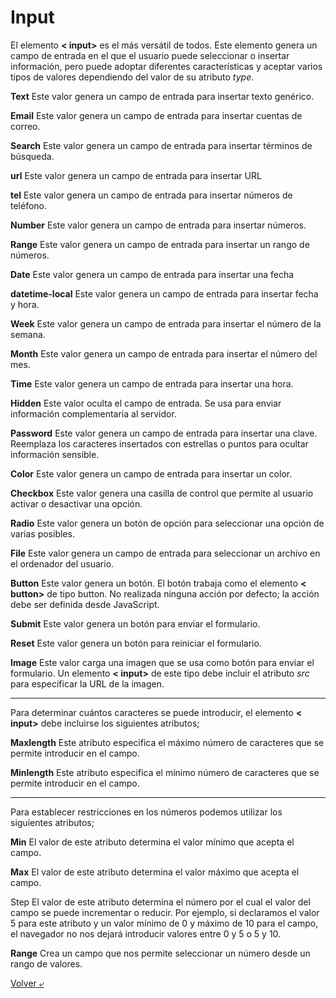 # Input

El elemento **< input>** es el más versátil de todos. Este elemento genera un campo de entrada en el que el usuario puede seleccionar o insertar información, pero puede adoptar diferentes características y aceptar varios tipos de valores dependiendo del valor de su atributo *type*.

**Text** Este valor genera un campo de entrada para insertar texto genérico.

**Email** Este valor genera un campo de entrada para insertar cuentas de correo.

**Search** Este valor genera un campo de entrada para insertar términos de búsqueda.

**url** Este valor genera un campo de entrada para insertar URL

**tel** Este valor genera un campo de entrada para insertar números de teléfono.

**Number** Este valor genera un campo de entrada para insertar números.

**Range** Este valor genera un campo de entrada para insertar un rango de números.

**Date** Este valor genera un campo de entrada para insertar una fecha

**datetime-local** Este valor genera un campo de entrada para insertar fecha y hora.

**Week** Este valor genera un campo de entrada para insertar el número de la semana.

**Month** Este valor genera un campo de entrada para insertar el número del mes.

**Time** Este valor genera un campo de entrada para insertar una hora.

**Hidden** Este valor oculta el campo de entrada. Se usa para enviar información complementaria al servidor.

**Password** Este valor genera un campo de entrada para insertar una clave. Reemplaza los caracteres insertados con estrellas o puntos para ocultar información sensible.

**Color** Este valor genera un campo de entrada para insertar un color.

**Checkbox** Este valor genera una casilla de control que permite al usuario activar o desactivar una opción.

**Radio** Este valor genera un botón de opción para seleccionar una opción de varias posibles.

**File** Este valor genera un campo de entrada para seleccionar un archivo en el ordenador del usuario.

**Button** Este valor genera un botón. El botón trabaja como el elemento **< button>** de tipo button. No realizada ninguna acción por defecto; la acción debe ser definida desde JavaScript.

**Submit** Este valor genera un botón para enviar el formulario.

**Reset** Este valor genera un botón para reiniciar el formulario.

**Image** Este valor carga una imagen que se usa como botón para enviar el formulario. Un elemento **< input>** de este tipo debe incluir el atributo *src* para especificar la URL de la imagen.

---
Para determinar cuántos caracteres se puede introducir, el elemento **< input>** debe incluirse los siguientes atributos;

**Maxlength** Este atributo especifica el máximo número de caracteres que se permite introducir en el campo.

**Minlength** Este atributo especifica el mínimo número de caracteres que se permite introducir en el campo.

---
Para establecer restricciones en los números podemos utilizar los siguientes atributos;

**Min** El valor de este atributo determina el valor mínimo que acepta el campo.

**Max** El valor de este atributo determina el valor máximo que acepta el campo.

Step El valor de este atributo determina el número por el cual el valor del campo se puede incrementar o reducir. Por ejemplo, si declaramos el valor 5 para este atributo y un valor mínimo de 0 y máximo de 10 para el campo, el navegador no nos dejará introducir valores entre 0 y 5 o 5 y 10.

**Range** Crea un campo que nos permite seleccionar un número desde un rango de valores.

[Volver &ldca;](../README.md)